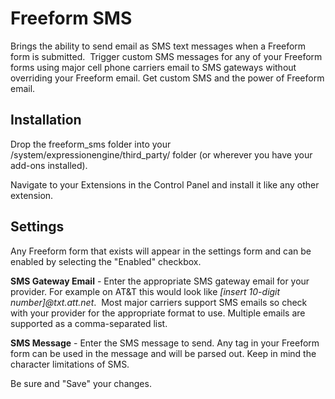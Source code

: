 Freeform SMS
============

Brings the ability to send email as&nbsp;SMS text messages when a Freeform form is submitted. &nbsp;Trigger custom SMS messages for any of your Freeform forms using major cell phone carriers email to SMS gateways without overriding your Freeform email. Get custom SMS and the power of Freeform email.

Installation
------------

Drop the freeform_sms folder into your /system/expressionengine/third_party/ folder (or wherever you have your add-ons installed).

Navigate to your Extensions in the Control Panel and install it like any other extension.

Settings
--------

Any Freeform form that exists&nbsp;will appear in the settings form and can be enabled by selecting the "Enabled" checkbox.

**SMS Gateway Email** - Enter the appropriate SMS gateway email for your provider. For example on AT&T this would look like *[insert 10-digit number]@txt.att.net*. &nbsp;Most major carriers support SMS emails so check with your provider for the appropriate format to use. Multiple emails are supported as a comma-separated list.

**SMS Message** - Enter the SMS message to send. Any tag in your Freeform form can be used in the message and will be parsed out. Keep in mind the character limitations of SMS.

Be sure and "Save" your changes.
